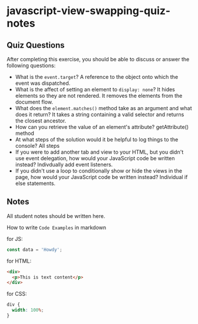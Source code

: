 # javascript-view-swapping-quiz-notes

## Quiz Questions

After completing this exercise, you should be able to discuss or answer the following questions:

- What is the `event.target`?
  A reference to the object onto which the event was dispatched.
- What is the affect of setting an element to `display: none`?
  It hides elements so they are not rendered. It removes the elements from the document flow.
- What does the `element.matches()` method take as an argument and what does it return?
  It takes a string containing a valid selector and returns the closest ancestor.
- How can you retrieve the value of an element's attribute?
  getAttribute() method
- At what steps of the solution would it be helpful to log things to the console?
  All steps
- If you were to add another tab and view to your HTML, but you didn't use event delegation, how would your JavaScript code be written instead?
  Indivdually add event listeners.
- If you didn't use a loop to conditionally show or hide the views in the page, how would your JavaScript code be written instead?
  Individual if else statements.

## Notes

All student notes should be written here.

How to write `Code Examples` in markdown

for JS:

```javascript
const data = 'Howdy';
```

for HTML:

```html
<div>
  <p>This is text content</p>
</div>
```

for CSS:

```css
div {
  width: 100%;
}
```
